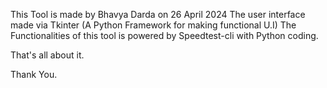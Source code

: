 This Tool is made by Bhavya Darda on 26 April 2024
The user interface made via Tkinter (A Python Framework for making functional U.I)
The Functionalities of this tool is powered by Speedtest-cli with Python coding.

That's all about it.

Thank You.
